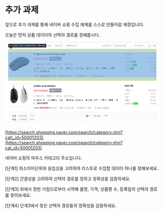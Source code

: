 # 추가 과제

앞으로 추가 과제를 통해 네이버 쇼핑 수집 예제를 스스로 만들어갈 예정입니다. 

오늘은 먼저 상품 데이터의 선택자 경로를 정해봅시다.

![](../../.gitbook/assets/image%20%28133%29.png)

[https://search.shopping.naver.com/search/category.nhn?cat\_id=50001203](https://search.shopping.naver.com/search/category.nhn?cat_id=50001203) 

네이버 쇼핑의 마우스 카테고리 주소입니다.



\[단계1\] 최소의미단위와 응집성을 고려하여 리스트로 수집할 데이터 하나를 정해보세요. 

\[단계2\] 간결성을 고려하여 선택자 경로를 정하고 정확성을 검증하세요. 

\[단계3\] 위에서 정한 거점으로부터 시작해 품명, 가격, 상품평 수, 등록일의 선택자 경로를 찾아보세요. 

\[단계4\] 단계3에서 찾은 선택자 경로들의 정확성을 검증하세요.

